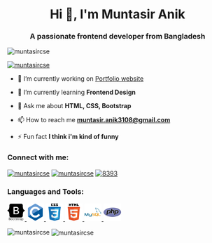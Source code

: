 <h1 align="center">Hi 👋, I'm Muntasir Anik</h1>
<h3 align="center">A passionate frontend developer from Bangladesh</h3>

<p align="left"> <img src="https://komarev.com/ghpvc/?username=muntasircse&label=Profile%20views&color=0e75b6&style=flat" alt="muntasircse" /> </p>

<p align="left"> <a href="https://github.com/ryo-ma/github-profile-trophy"><img src="https://github-profile-trophy.vercel.app/?username=muntasircse" alt="muntasircse" /></a> </p>

- 🔭 I’m currently working on [Portfolio website](https://github.com/muntasircse/portfolio)

- 🌱 I’m currently learning **Frontend Design**

- 💬 Ask me about **HTML, CSS, Bootstrap**

- 📫 How to reach me **muntasir.anik3108@gmail.com**

- ⚡ Fun fact **I think i'm kind of funny**

<h3 align="left">Connect with me:</h3>
<p align="left">
<a href="https://linkedin.com/in/muntasircse" target="blank"><img align="center" src="https://raw.githubusercontent.com/rahuldkjain/github-profile-readme-generator/master/src/images/icons/Social/linked-in-alt.svg" alt="muntasircse" height="30" width="40" /></a>
<a href="https://fb.com/muntasircse" target="blank"><img align="center" src="https://raw.githubusercontent.com/rahuldkjain/github-profile-readme-generator/master/src/images/icons/Social/facebook.svg" alt="muntasircse" height="30" width="40" /></a>
<a href="https://discord.gg/8393" target="blank"><img align="center" src="https://raw.githubusercontent.com/rahuldkjain/github-profile-readme-generator/master/src/images/icons/Social/discord.svg" alt="8393" height="30" width="40" /></a>
</p>

<h3 align="left">Languages and Tools:</h3>
<p align="left"> <a href="https://getbootstrap.com" target="_blank" rel="noreferrer"> <img src="https://raw.githubusercontent.com/devicons/devicon/master/icons/bootstrap/bootstrap-plain-wordmark.svg" alt="bootstrap" width="40" height="40"/> </a> <a href="https://www.cprogramming.com/" target="_blank" rel="noreferrer"> <img src="https://raw.githubusercontent.com/devicons/devicon/master/icons/c/c-original.svg" alt="c" width="40" height="40"/> </a> <a href="https://www.w3schools.com/css/" target="_blank" rel="noreferrer"> <img src="https://raw.githubusercontent.com/devicons/devicon/master/icons/css3/css3-original-wordmark.svg" alt="css3" width="40" height="40"/> </a> <a href="https://www.w3.org/html/" target="_blank" rel="noreferrer"> <img src="https://raw.githubusercontent.com/devicons/devicon/master/icons/html5/html5-original-wordmark.svg" alt="html5" width="40" height="40"/> </a> <a href="https://www.mysql.com/" target="_blank" rel="noreferrer"> <img src="https://raw.githubusercontent.com/devicons/devicon/master/icons/mysql/mysql-original-wordmark.svg" alt="mysql" width="40" height="40"/> </a> <a href="https://www.php.net" target="_blank" rel="noreferrer"> <img src="https://raw.githubusercontent.com/devicons/devicon/master/icons/php/php-original.svg" alt="php" width="40" height="40"/> </a> </p>

<p><img align="left" src="https://github-readme-stats.vercel.app/api/top-langs?username=muntasircse&show_icons=true&locale=en&layout=compact" alt="muntasircse" /></p>

<p>&nbsp;<img align="center" src="https://github-readme-stats.vercel.app/api?username=muntasircse&show_icons=true&locale=en" alt="muntasircse" /></p>

